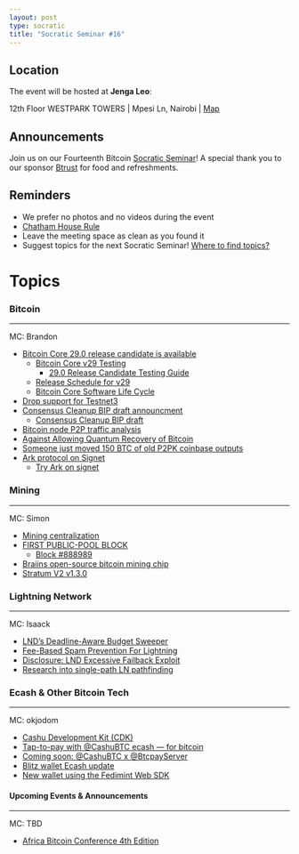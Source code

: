 ```yaml
---
layout: post
type: socratic
title: "Socratic Seminar #16"
---
```


## Location

The event will be hosted at **Jenga Leo**:

12th Floor WESTPARK TOWERS | Mpesi Ln, Nairobi | [Map](https://maps.app.goo.gl/jA86RuyuBKcE4eA47)

## Announcements

Join us on our Fourteenth Bitcoin [Socratic Seminar](/about)! A special thank you to our
sponsor [Btrust](http://btrust.tech/) for food and refreshments.

## Reminders

- We prefer no photos and no videos during the event
- [Chatham House Rule](https://www.chathamhouse.org/about-us/chatham-house-rule)
- Leave the meeting space as clean as you found it
- Suggest topics for the next Socratic Seminar! [Where to find topics?](/about/find-topics)

# Topics

### Bitcoin

---

MC: Brandon

- [Bitcoin Core 29.0 release candidate is available](https://delvingbitcoin.org/t/bitcoin-core-29-0-release-candidate-is-available/1536)
  - [Bitcoin Core v29 Testing](https://github.com/bitcoin/bitcoin/issues/32052)
    - [29.0 Release Candidate Testing Guide](https://github.com/bitcoin-core/bitcoin-devwiki/wiki/29.0-Release-Candidate-Testing-Guide)
  - [Release Schedule for v29](https://github.com/bitcoin/bitcoin/issues/31029)
  - [Bitcoin Core Software Life Cycle](https://bitcoincore.org/en/lifecycle/)
- [Drop support for Testnet3](https://mailing-list.bitcoindevs.xyz/bitcoindev/9FAA7EEC-BD22-491E-B21B-732AEA15F556@sprovoost.nl/)
- [Consensus Cleanup BIP draft announcment](https://x.com/darosior/status/1904947392744485062)
  - [Consensus Cleanup BIP draft](https://github.com/bitcoin/bips/pull/1800)
- [Bitcoin node P2P traffic analysis](https://delvingbitcoin.org/t/bitcoin-node-p2p-traffic-analysis/1490)
- [Against Allowing Quantum Recovery of Bitcoin](https://blog.lopp.net/against-quantum-recovery-of-bitcoin/)
- [Someone just moved 150 BTC of old P2PK coinbase outputs](http://x.com/mononautical/status/1899994909572292812)
- [Ark protocol on Signet](https://x.com/2ndbtc/status/1902400806659514562)
  - [Try Ark on signet](https://blog.second.tech/try-ark-on-signet/)

### Mining

---

MC: Simon

- [Mining centralization](https://x.com/BikesandBitcoin/status/1904262616496935388)
- [FIRST PUBLIC-POOL BLOCK](https://x.com/Public_Pool_BTC/status/1903618424841924829)
  - [Block #888989](https://mempool.space/block/00000000000000000000a517d87e63ea04c7ec3dd51d20926e82cca5466dccaf)
- [Braiins open-source bitcoin mining chip](https://x.com/BraiinsMining/status/1895463159894302837)
- [Stratum V2 v1.3.0](https://x.com/StratumV2/status/1905720635038589065?t=hOoc2ULONP-6TRqIoyqvKw&s=19)

### Lightning Network

---

MC: Isaack

- [LND’s Deadline-Aware Budget Sweeper](https://delvingbitcoin.org/t/lnds-deadline-aware-budget-sweeper/1512/1)
- [Fee-Based Spam Prevention For Lightning](https://delvingbitcoin.org/t/fee-based-spam-prevention-for-lightning/1524)
- [Disclosure: LND Excessive Failback Exploit](http://delvingbitcoin.org/t/disclosure-lnd-excessive-failback-exploit/1493)
- [Research into single-path LN pathfinding](https://delvingbitcoin.org/t/an-exposition-of-pathfinding-strategies-within-lightning-network-clients/1500)

### Ecash & Other Bitcoin Tech

---

MC: okjodom

- [Cashu Development Kit (CDK)](https://x.com/CashuBTC/status/1904916515893231712)
- [Tap-to-pay with @CashuBTC ecash — for bitcoin](https://x.com/callebtc/status/1903079881325400407)
- [Coming soon: @CashuBTC x @BtcpayServer](https://x.com/d4rp4t/status/1904609885175558193)
- [Blitz wallet Ecash update](https://x.com/callebtc/status/1904683420443107786)
- [New wallet using the Fedimint Web SDK](https://x.com/_AlexLewin/status/1897723289776144536?t=XdKXoEa5n2SVhzKglo3KMw&s=19)

#### Upcoming Events & Announcements

---

MC: TBD

- [Africa Bitcoin Conference 4th Edition](https://x.com/AfroBitcoinOrg/status/1899747297958740126)